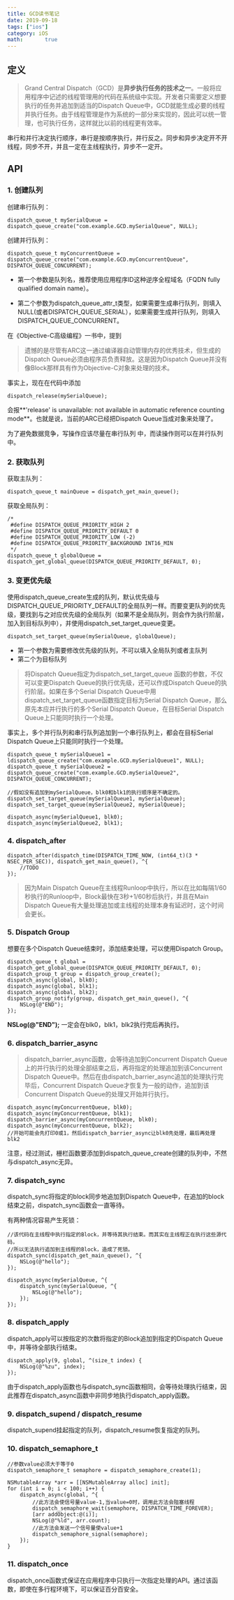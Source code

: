 ```yaml
---
title: GCD读书笔记
date: 2019-09-18
tags: ["ios"]
category: iOS
math:       true
---
```



## 定义

> Grand Central Dispatch（GCD）是**异步执行任务的技术之一**。一般将应用程序中记述的线程管理用的代码在系统级中实现。开发者只需要定义想要执行的任务并追加到适当的Dispatch Queue中，GCD就能生成必要的线程并执行任务。由于线程管理是作为系统的一部分来实现的，因此可以统一管理，也可执行任务，这样就比以前的线程更有效率。

串行和并行决定执行顺序，串行是按顺序执行，并行反之。同步和异步决定开不开线程，同步不开，并且一定在主线程执行，异步不一定开。

## API

### 1. 创建队列

创建串行队列：

```objc
dispatch_queue_t mySerialQueue = dispatch_queue_create("com.example.GCD.mySerialQueue", NULL);
```

创建并行队列：

```objc
dispatch_queue_t myConcurrentQueue = dispatch_queue_create("com.example.GCD.myConcurrentQueue", DISPATCH_QUEUE_CONCURRENT);
```

- 第一个参数是队列名，推荐使用应用程序ID这种逆序全程域名（FQDN fully qualified domain name）。

- 第二个参数为dispatch_queue_attr_t类型，如果需要生成串行队列，则填入NULL(或者DISPATCH_QUEUE_SERIAL），如果需要生成并行队列，则填入DISPATCH_QUEUE_CONCURRENT。

在《Objective-C高级编程》一书中，提到

> 遗憾的是尽管有ARC这一通过编译器自动管理内存的优秀技术，但生成的Dispatch Queue必须由程序员负责释放。这是因为Dispatch Queue并没有像Block那样具有作为Objective-C对象来处理的技术。

事实上，现在在代码中添加

```objc
dispatch_release(mySerialQueue);
```

会报**'release' is unavailable: not available in automatic reference counting mode**。也就是说，当前的ARC已经把Dispatch Queue当成对象来处理了。

为了避免数据竞争，写操作应该尽量在串行队列 中，而读操作则可以在并行队列中。

### 2. 获取队列

获取主队列：

```objc
dispatch_queue_t mainQueue = dispatch_get_main_queue();
```

获取全局队列：

```objc
/*
 #define DISPATCH_QUEUE_PRIORITY_HIGH 2
 #define DISPATCH_QUEUE_PRIORITY_DEFAULT 0
 #define DISPATCH_QUEUE_PRIORITY_LOW (-2)
 #define DISPATCH_QUEUE_PRIORITY_BACKGROUND INT16_MIN
 */
dispatch_queue_t globalQueue = dispatch_get_global_queue(DISPATCH_QUEUE_PRIORITY_DEFAULT, 0);
```

### 3. 变更优先级

使用dispatch_queue_create生成的队列，默认优先级与DISPATCH_QUEUE_PRIORITY_DEFAULT的全局队列一样。而要变更队列的优先级，要找到与之对应优先级的全局队列（如果不是全局队列，则会作为执行阶层，加入到目标队列中），并使用dispatch_set_target_queue变更。

```objc
dispatch_set_target_queue(mySerialQueue, globalQueue);
```

- 第一个参数为需要修改优先级的队列，不可以填入全局队列或者主队列
- 第二个为目标队列

>将Dispatch Queue指定为dispatch_set_target_queue 函数的参数，不仅可以变更Dispatch Queue的执行优先级，还可以作成Dispatch Queue的执行阶层。如果在多个Serial Dispatch Queue中用dispatch_set_target_queue函数指定目标为Serial Dispatch Queue，那么原先本应并行执行的多个Serial Dispatch Queue，在目标Serial Dispatch Queue上只能同时执行一个处理。

事实上，多个并行队列和串行队列追加到一个串行队列上，都会在目标Serial Dispatch Queue上只能同时执行一个处理。

```objc
dispatch_queue_t mySerialQueue1 = ldispatch_queue_create("com.example.GCD.mySerialQueue1", NULL);
dispatch_queue_t mySerialQueue2 = dispatch_queue_create("com.example.GCD.mySerialQueue2", DISPATCH_QUEUE_CONCURRENT);

//假如没有追加到mySerialQueue，blk0和blk1的执行顺序是不确定的。
dispatch_set_target_queue(mySerialQueue1, mySerialQueue);
dispatch_set_target_queue(mySerialQueue2, mySerialQueue);

dispatch_async(mySerialQueue1, blk0);
dispatch_async(mySerialQueue2, blk1);
```

### 4. dispatch_after

```objc
dispatch_after(dispatch_time(DISPATCH_TIME_NOW, (int64_t)(3 * NSEC_PER_SEC)), dispatch_get_main_queue(), ^{
    //TODO
});
```

> 因为Main Dispatch Queue在主线程Runloop中执行，所以在比如每隔1/60秒执行的Runloop中，Block最快在3秒+1/60秒后执行，并且在Main Dispatch Queue有大量处理追加或主线程的处理本身有延迟时，这个时间会更长。

### 5. Dispatch Group

想要在多个Dispatch Queue结束时，添加结束处理，可以使用Dispatch Group。

```objc
dispatch_queue_t global = dispatch_get_global_queue(DISPATCH_QUEUE_PRIORITY_DEFAULT, 0);
dispatch_group_t group = dispatch_group_create();
dispatch_async(global, blk0);
dispatch_async(global, blk1);
dispatch_async(global, blk2);
dispatch_group_notify(group, dispatch_get_main_queue(), ^{
    NSLog(@"END");
});
```

**NSLog(@"END");** 一定会在blk0，blk1，blk2执行完后再执行。

### 6. dispatch_barrier_async

> dispatch_barrier_async函数，会等待追加到Concurrent Dispatch Queue上的并行执行的处理全部结束之后，再将指定的处理追加到该Concurrent Dispatch Queue中。然后在由dispatch_barrier_async追加的处理执行完毕后，Concurrent Dispatch Queue才恢复为一般的动作，追加到该Concurrent Dispatch Queue的处理又开始并行执行。

```objc
dispatch_async(myConcurrentQueue, blk0);
dispatch_async(myConcurrentQueue, blk1);
dispatch_barrier_async(myConcurrentQueue, blk0);
dispatch_async(myConcurrentQueue, blk2);
//开始可能会先打印0或1，然后dispatch_barrier_async让blk0先处理，最后再处理blk2
```

注意，经过测试，栅栏函数要添加到dispatch_queue_create创建的队列中，不然与dispatch_async无异。

### 7. dispatch_sync

dispatch_sync将指定的block同步地追加到Dispatch Queue中，在追加的block结束之前，dispatch_sync函数会一直等待。

有两种情况容易产生死锁：

```objc
//该代码在主线程中执行指定的Block，并等待其执行结束。而其实在主线程正在执行这些源代码，
//所以无法执行追加到主线程的Block，造成了死锁。
dispatch_sync(dispatch_get_main_queue(), ^{
    NSLog(@"hello");
});
```

```objc
dispatch_async(mySerialQueue, ^{
    dispatch_sync(mySerialQueue, ^{
        NSLog(@"hello");
    });
});
```

###  8. dispatch_apply

dispatch_apply可以按指定的次数将指定的Block追加到指定的Dispatch Queue中，并等待全部执行结束。

```objc
dispatch_apply(9, global, ^(size_t index) {
    NSLog(@"%zu", index);
});
```

由于dispatch_apply函数也与dispatch_sync函数相同，会等待处理执行结束，因此推荐在dispatch_async函数中非同步地执行dispatch_apply函数。

### 9. dispatch_supend / dispatch_resume

dispatch_supend挂起指定的队列，dispatch_resume恢复指定的队列。

### 10. dispatch_semaphore_t

```objc
//参数value必须大于等于0
dispatch_semaphore_t semaphore = dispatch_semaphore_create(1);

NSMutableArray *arr = [[NSMutableArray alloc] init];
for (int i = 0; i < 100; i++) {
    dispatch_async(global, ^{
        //此方法会使信号量value-1,当value=0时，调用此方法会阻塞线程
        dispatch_semaphore_wait(semaphore, DISPATCH_TIME_FOREVER);
        [arr addObject:@(i)];
        NSLog(@"%ld", arr.count);
        //此方法会发送一个信号量使value+1
        dispatch_semaphore_signal(semaphore);
    });
}
```

### 11. dispatch_once

dispatch_once函数式保证在应用程序中只执行一次指定处理的API。通过该函数，即使在多行程环境下，可以保证百分百安全。